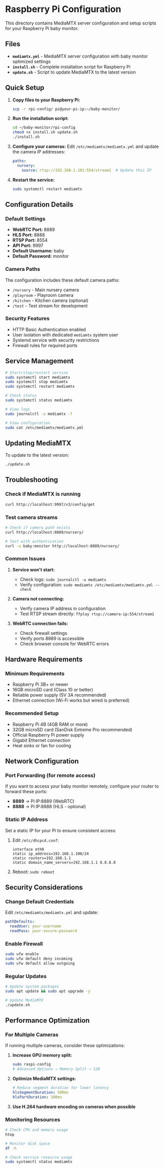 # Raspberry Pi Configuration

This directory contains MediaMTX server configuration and setup scripts for your Raspberry Pi baby monitor.

## Files

- **`mediamtx.yml`** - MediaMTX server configuration with baby monitor optimized settings
- **`install.sh`** - Complete installation script for Raspberry Pi
- **`update.sh`** - Script to update MediaMTX to the latest version

## Quick Setup

1. **Copy files to your Raspberry Pi:**
   ```bash
   scp -r rpi-config/ pi@your-pi-ip:~/baby-monitor/
   ```

2. **Run the installation script:**
   ```bash
   cd ~/baby-monitor/rpi-config
   chmod +x install.sh update.sh
   ./install.sh
   ```

3. **Configure your cameras:**
   Edit `/etc/mediamtx/mediamtx.yml` and update the camera IP addresses:
   ```yaml
   paths:
     nursery:
       source: rtsp://192.168.1.101:554/stream1  # Update this IP
   ```

4. **Restart the service:**
   ```bash
   sudo systemctl restart mediamtx
   ```

## Configuration Details

### Default Settings

- **WebRTC Port:** 8889
- **HLS Port:** 8888
- **RTSP Port:** 8554
- **API Port:** 9997
- **Default Username:** baby
- **Default Password:** monitor

### Camera Paths

The configuration includes these default camera paths:
- `/nursery` - Main nursery camera
- `/playroom` - Playroom camera
- `/kitchen` - Kitchen camera (optional)
- `/test` - Test stream for development

### Security Features

- HTTP Basic Authentication enabled
- User isolation with dedicated `mediamtx` system user
- Systemd service with security restrictions
- Firewall rules for required ports

## Service Management

```bash
# Start/stop/restart service
sudo systemctl start mediamtx
sudo systemctl stop mediamtx
sudo systemctl restart mediamtx

# Check status
sudo systemctl status mediamtx

# View logs
sudo journalctl -u mediamtx -f

# View configuration
sudo cat /etc/mediamtx/mediamtx.yml
```

## Updating MediaMTX

To update to the latest version:

```bash
./update.sh
```

## Troubleshooting

### Check if MediaMTX is running
```bash
curl http://localhost:9997/v3/config/get
```

### Test camera streams
```bash
# Check if camera path exists
curl http://localhost:8889/nursery/

# Test with authentication
curl -u baby:monitor http://localhost:8889/nursery/
```

### Common Issues

1. **Service won't start:**
   - Check logs: `sudo journalctl -u mediamtx`
   - Verify configuration: `sudo mediamtx /etc/mediamtx/mediamtx.yml --check`

2. **Camera not connecting:**
   - Verify camera IP address in configuration
   - Test RTSP stream directly: `ffplay rtsp://camera-ip:554/stream1`

3. **WebRTC connection fails:**
   - Check firewall settings
   - Verify ports 8889 is accessible
   - Check browser console for WebRTC errors

## Hardware Requirements

### Minimum Requirements
- Raspberry Pi 3B+ or newer
- 16GB microSD card (Class 10 or better)
- Reliable power supply (5V 3A recommended)
- Ethernet connection (Wi-Fi works but wired is preferred)

### Recommended Setup
- Raspberry Pi 4B (4GB RAM or more)
- 32GB microSD card (SanDisk Extreme Pro recommended)
- Official Raspberry Pi power supply
- Gigabit Ethernet connection
- Heat sinks or fan for cooling

## Network Configuration

### Port Forwarding (for remote access)
If you want to access your baby monitor remotely, configure your router to forward these ports:

- **8889** → Pi IP:8889 (WebRTC)
- **8888** → Pi IP:8888 (HLS - optional)

### Static IP Address
Set a static IP for your Pi to ensure consistent access:

1. Edit `/etc/dhcpcd.conf`:
   ```
   interface eth0
   static ip_address=192.168.1.100/24
   static routers=192.168.1.1
   static domain_name_servers=192.168.1.1 8.8.8.8
   ```

2. Reboot: `sudo reboot`

## Security Considerations

### Change Default Credentials
Edit `/etc/mediamtx/mediamtx.yml` and update:
```yaml
pathDefaults:
  readUser: your-username
  readPass: your-secure-password
```

### Enable Firewall
```bash
sudo ufw enable
sudo ufw default deny incoming
sudo ufw default allow outgoing
```

### Regular Updates
```bash
# Update system packages
sudo apt update && sudo apt upgrade -y

# Update MediaMTX
./update.sh
```

## Performance Optimization

### For Multiple Cameras
If running multiple cameras, consider these optimizations:

1. **Increase GPU memory split:**
   ```bash
   sudo raspi-config
   # Advanced Options → Memory Split → 128
   ```

2. **Optimize MediaMTX settings:**
   ```yaml
   # Reduce segment duration for lower latency
   hlsSegmentDuration: 500ms
   hlsPartDuration: 100ms
   ```

3. **Use H.264 hardware encoding on cameras when possible**

### Monitoring Resources
```bash
# Check CPU and memory usage
htop

# Monitor disk space
df -h

# Check service resource usage
sudo systemctl status mediamtx
```
